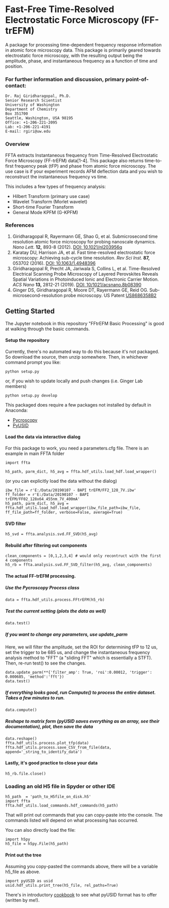 # Fast-Free Time-Resolved Electrostatic Force Microscopy (FF-trEFM)
A package for processing time-dependent frequency response information in atomic force microscopy data. This package is primarily geared towards electrostatic force microscopy, with the resulting output being the amplitude, phase, and instantaneous frequency as a function of time and position.

### For further information and discussion, primary point-of-contact:
```
Dr. Raj Giridharagopal, Ph.D.
Senior Research Scientist
University of Washington
Department of Chemistry
Box 351700
Seattle, Washington, USA 98195
Office: +1-206-221-2095
Lab: +1-206-221-4191
E-mail: rgiri@uw.edu
```

### Overview
FFTA extracts Instantaneous frequency from  Time-Resolved Electrostatic Force Microscopy (FF-trEFM) data[1-4]. This package also returns time-to-first frequency peak (tFP) and phase from atomic force microscopy. The use case is if your experiment records AFM deflection data and you wish to reconstruct the instantaneous frequency vs time.

This includes a few types of frequency analysis:
* Hilbert Transform (primary use case) 
* Wavelet Transform (Morlet wavelet)
* Short-time Fourier Transform
* General Mode KPFM (G-KPFM)

### References
1. Giridharagopal R, Rayermann GE, Shao G, et al. Submicrosecond time resolution atomic force microscopy for probing nanoscale dynamics. *Nano Lett.* **12,** 893-8 (2012). [DOI: 10.1021/nl203956q](http://dx.doi.org/10.1021/nl203956q)
2. Karatay DU, Harrison JA, et al. Fast time-resolved electrostatic force microscopy: Achieving sub-cycle time resolution. *Rev Sci Inst.* **87,** 053702 (2016). [DOI: 10.1063/1.4948396](http://dx.doi.org/10.1063/1.4948396)
3. Giridharagopal R, Precht JA, Jariwala S, Collins L, et al. Time-Resolved Electrical Scanning Probe Microscopy of Layered Perovskites Reveals Spatial Variations in Photoinduced Ionic and Electronic Carrier Motion. *ACS Nano* **13,** 2812-21 (2019). [DOI: 10/1021/acsnano.8b08390](http://dx.doi.org/10.1021/acsnano.8b08390)
4. Ginger DS, Giridharagopal R, Moore DT, Rayermann GE, Reid OG. Sub-microsecond-resolution probe microscopy. US Patent [US8686358B2](https://patents.google.com/patent/US8686358)

## Getting Started 
The Jupyter notebook in this repository "FFtrEFM Basic Processing" is good at walking through the basic commands.

#### Setup the repository
Currently, there's no automated way to do this because it's not packaged. So download the source, then unzip somewhere. Then, in whichever command prompt you like:
```
python setup.py
```
or, if you wish to update locally and push changes (i.e. Ginger Lab members)
```
python setup.py develop
```
This packaged does require a few packages not installed by default in Anaconda:
* [Pycroscopy](https://pycroscopy.github.io/pyUSID/about.html) 
* [PyUSID](https://pycroscopy.github.io/pyUSID/about.html) 

#### Load the data via interactive dialog
For this package to work, you need a parameters.cfg file. There is an example in main FFTA folder
```
import ffta

h5_path, parm_dict, h5_avg = ffta.hdf_utils.load_hdf.load_wrapper()
```

(or you can explicitly load the data without the dialog)
```
ibw_file = r'E:/Data/20190107 - BAPI trEFM/FF2_128_7V.ibw'
ff_folder = r'E:/Data/20190107 - BAPI trEFM/FF02_128x64_455nm_7V_400mA'
h5_path, parm_dict, h5_avg = ffta.hdf_utils.load_hdf.load_wrapper(ibw_file_path=ibw_file, ff_file_path=ff_folder, verbose=False, average=True)
```

#### SVD filter
```
h5_svd = ffta.analysis.svd.FF_SVD(h5_avg)
```
#### Rebuild after filtering out components
```
clean_components = [0,1,2,3,4] # would only recontruct with the first 4 components
h5_rb = ffta.analysis.svd.FF_SVD_filter(h5_avg, clean_components)
```

#### The actual FF-trEFM processing.
##### Use the Pycroscopy Process class
```
data = ffta.hdf_utils.process.FFtrEFM(h5_rb)
```

##### Test the current setting (plots the data as well)
```
data.test()
```

##### If you want to change any parameters, use update_parm

Here, we will filter the amplitude, set the ROI for determining tFP to 12 us, set the trigger to be 685 us, and change the instantaneous frequency analysis method to "FFT" (a "sliding FFT" which is essentially a STFT). Then, re-run test() to see the changes.
```
data.update_parm(**{'filter_amp': True, 'roi':0.00012, 'trigger': 0.000685, 'method':'fft'})
data.test()
```

##### If everything looks good, run Compute() to process the entire dataset. Takes a few minutes to run.
```
data.compute()
```

##### Reshape to matrix form (pyUSID saves everything as an array, see their documentation), plot, then save the data
```
data.reshape()
ffta.hdf_utils.process.plot_tfp(data)
ffta.hdf_utils.process.save_CSV_from_file(data, append='_string_to_identify_data')
```

#### Lastly, it's good practice to close your data
```
h5_rb.file.close()
```

### Loading an old H5 file in Spyder or other IDE
```
h5_path  = 'path_to_H5file_on_disk.h5'
import ffta
ffta.hdf_utils.load_commands.hdf_commands(h5_path)
```
That will print out commands that you can copy-paste into the console. The commands listed will depend on what processing has occurred. 

You can also directly load the file:
```
import h5py
h5_file = h5py.File(h5_path)
```

#### Print out the tree

Assuming you copy-pasted the commands above, there will be a variable h5_file as above.
```
import pyUSID as usid
usid.hdf_utils.print_tree(h5_file, rel_paths=True)
```
There's in introductory [cookbook](https://pycroscopy.github.io/pyUSID/auto_examples/beginner/plot_ten_mins_pyusid.html) to see what pyUSID format has to offer (written by me!). 
